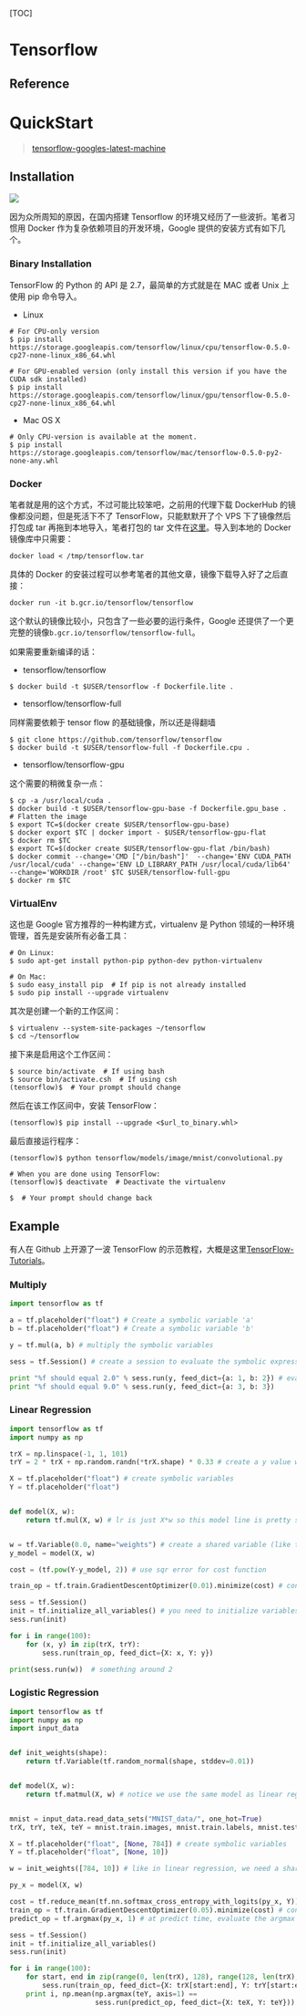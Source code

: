 [TOC]

# Tensorflow

## Reference

# QuickStart

> [tensorflow-googles-latest-machine](http://googleresearch.blogspot.com/2015/11/tensorflow-googles-latest-machine_9.html)

## Installation

![](http://1.bp.blogspot.com/-vDKYuCD8Gyg/Vj0B3BEQfXI/AAAAAAAAAyA/9tWmYUOxo0g/s1600/cifar10_2.gif)

因为众所周知的原因，在国内搭建 Tensorflow 的环境又经历了一些波折。笔者习惯用 Docker 作为复杂依赖项目的开发环境，Google 提供的安装方式有如下几个。

### Binary Installation

TensorFlow 的 Python 的 API 是 2.7，最简单的方式就是在 MAC 或者 Unix 上使用 pip 命令导入。

* Linux

```
# For CPU-only version
$ pip install https://storage.googleapis.com/tensorflow/linux/cpu/tensorflow-0.5.0-cp27-none-linux_x86_64.whl

# For GPU-enabled version (only install this version if you have the CUDA sdk installed)
$ pip install https://storage.googleapis.com/tensorflow/linux/gpu/tensorflow-0.5.0-cp27-none-linux_x86_64.whl
```

* Mac OS X

```
# Only CPU-version is available at the moment.
$ pip install https://storage.googleapis.com/tensorflow/mac/tensorflow-0.5.0-py2-none-any.whl
```

### Docker

笔者就是用的这个方式，不过可能比较笨吧，之前用的代理下载 DockerHub 的镜像都没问题，但是死活下不了 TensorFlow，只能默默开了个 VPS 下了镜像然后打包成 tar 再拖到本地导入，笔者打包的 tar 文件在[这里](http://7xlgth.com1.z0.glb.clouddn.com/DQ9S2MI7jAnx2HjotLLxSTObTBYyjCYrEhBQNwVF)。导入到本地的 Docker 镜像库中只需要：

```shell
docker load < /tmp/tensorflow.tar
```

具体的 Docker 的安装过程可以参考笔者的其他文章，镜像下载导入好了之后直接：

```
docker run -it b.gcr.io/tensorflow/tensorflow
```

这个默认的镜像比较小，只包含了一些必要的运行条件，Google 还提供了一个更完整的镜像`b.gcr.io/tensorflow/tensorflow-full`。

如果需要重新编译的话：

* tensorflow/tensorflow

```
$ docker build -t $USER/tensorflow -f Dockerfile.lite .
```

* tensorflow/tensorflow-full

同样需要依赖于 tensor flow 的基础镜像，所以还是得翻墙

```
$ git clone https://github.com/tensorflow/tensorflow
$ docker build -t $USER/tensorflow-full -f Dockerfile.cpu .
```

* [](https://github.com/tensorflow/tensorflow/tree/master/tensorflow/tools/docker#tensorflowtensorflow-gpu)tensorflow/tensorflow-gpu

这个需要的稍微复杂一点：

```
$ cp -a /usr/local/cuda .
$ docker build -t $USER/tensorflow-gpu-base -f Dockerfile.gpu_base .
# Flatten the image
$ export TC=$(docker create $USER/tensorflow-gpu-base)
$ docker export $TC | docker import - $USER/tensorflow-gpu-flat
$ docker rm $TC
$ export TC=$(docker create $USER/tensorflow-gpu-flat /bin/bash)
$ docker commit --change='CMD ["/bin/bash"]'  --change='ENV CUDA_PATH /usr/local/cuda' --change='ENV LD_LIBRARY_PATH /usr/local/cuda/lib64' --change='WORKDIR /root' $TC $USER/tensorflow-full-gpu
$ docker rm $TC
```

### VirtualEnv

这也是 Google 官方推荐的一种构建方式，virtualenv 是 Python 领域的一种环境管理，首先是安装所有必备工具：

```
# On Linux:
$ sudo apt-get install python-pip python-dev python-virtualenv

# On Mac:
$ sudo easy_install pip  # If pip is not already installed
$ sudo pip install --upgrade virtualenv
```

其次是创建一个新的工作区间：

```
$ virtualenv --system-site-packages ~/tensorflow
$ cd ~/tensorflow
```

接下来是启用这个工作区间：

```
$ source bin/activate  # If using bash
$ source bin/activate.csh  # If using csh
(tensorflow)$  # Your prompt should change
```

然后在该工作区间中，安装 TensorFlow：

```
(tensorflow)$ pip install --upgrade <$url_to_binary.whl>
```

最后直接运行程序：

```
(tensorflow)$ python tensorflow/models/image/mnist/convolutional.py

# When you are done using TensorFlow:
(tensorflow)$ deactivate  # Deactivate the virtualenv

$  # Your prompt should change back
```

## Example

有人在 Github 上开源了一波 TensorFlow 的示范教程，大概是这里[TensorFlow-Tutorials](https://github.com/nlintz/TensorFlow-Tutorials)。

### Multiply

```python
import tensorflow as tf

a = tf.placeholder("float") # Create a symbolic variable 'a'
b = tf.placeholder("float") # Create a symbolic variable 'b'

y = tf.mul(a, b) # multiply the symbolic variables

sess = tf.Session() # create a session to evaluate the symbolic expressions

print "%f should equal 2.0" % sess.run(y, feed_dict={a: 1, b: 2}) # eval expressions with parameters for a and b
print "%f should equal 9.0" % sess.run(y, feed_dict={a: 3, b: 3})
```

### Linear Regression

```python
import tensorflow as tf
import numpy as np

trX = np.linspace(-1, 1, 101)
trY = 2 * trX + np.random.randn(*trX.shape) * 0.33 # create a y value which is approximately linear but with some random noise

X = tf.placeholder("float") # create symbolic variables
Y = tf.placeholder("float")


def model(X, w):
    return tf.mul(X, w) # lr is just X*w so this model line is pretty simple


w = tf.Variable(0.0, name="weights") # create a shared variable (like theano.shared) for the weight matrix
y_model = model(X, w)

cost = (tf.pow(Y-y_model, 2)) # use sqr error for cost function

train_op = tf.train.GradientDescentOptimizer(0.01).minimize(cost) # construct an optimizer to minimize cost and fit line to my data

sess = tf.Session()
init = tf.initialize_all_variables() # you need to initialize variables (in this case just variable W)
sess.run(init)

for i in range(100):
    for (x, y) in zip(trX, trY):
        sess.run(train_op, feed_dict={X: x, Y: y})

print(sess.run(w))  # something around 2
```

### Logistic Regression

```python
import tensorflow as tf
import numpy as np
import input_data


def init_weights(shape):
    return tf.Variable(tf.random_normal(shape, stddev=0.01))


def model(X, w):
    return tf.matmul(X, w) # notice we use the same model as linear regression, this is because there is a baked in cost function which performs softmax and cross entropy


mnist = input_data.read_data_sets("MNIST_data/", one_hot=True)
trX, trY, teX, teY = mnist.train.images, mnist.train.labels, mnist.test.images, mnist.test.labels

X = tf.placeholder("float", [None, 784]) # create symbolic variables
Y = tf.placeholder("float", [None, 10])

w = init_weights([784, 10]) # like in linear regression, we need a shared variable weight matrix for logistic regression

py_x = model(X, w)

cost = tf.reduce_mean(tf.nn.softmax_cross_entropy_with_logits(py_x, Y)) # compute mean cross entropy (softmax is applied internally)
train_op = tf.train.GradientDescentOptimizer(0.05).minimize(cost) # construct optimizer
predict_op = tf.argmax(py_x, 1) # at predict time, evaluate the argmax of the logistic regression

sess = tf.Session()
init = tf.initialize_all_variables()
sess.run(init)

for i in range(100):
    for start, end in zip(range(0, len(trX), 128), range(128, len(trX), 128)):
        sess.run(train_op, feed_dict={X: trX[start:end], Y: trY[start:end]})
    print i, np.mean(np.argmax(teY, axis=1) ==
                     sess.run(predict_op, feed_dict={X: teX, Y: teY}))
```
